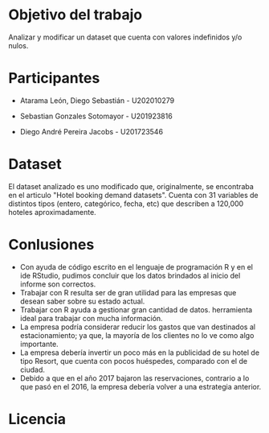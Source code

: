 # Objetivo del trabajo
Analizar y modificar un dataset que cuenta con valores indefinidos y/o nulos.

# Participantes


- Atarama León, Diego Sebastián - U202010279
 
- Sebastian Gonzales Sotomayor - U201923816

- Diego André Pereira Jacobs - U201723546 

# Dataset
El dataset analizado es uno modificado que, originalmente, se encontraba en el articulo "Hotel booking demand datasets". Cuenta con 31 variables de distintos tipos (entero, categórico, fecha, etc) que describen a 120,000 hoteles aproximadamente. 


# Conlusiones

- Con ayuda de código escrito en el lenguaje de programación R y en el ide RStudio, pudimos concluir que los datos brindados al inicio del informe son correctos.
- Trabajar con R resulta ser de gran utilidad para las empresas que desean saber sobre su estado actual.
- Trabajar con R ayuda a gestionar gran cantidad de datos. herramienta ideal para trabajar con mucha información.
- La empresa podría considerar reducir los gastos que van destinados al estacionamiento; ya que, la mayoría de los clientes no lo ve como algo importante.
- La empresa debería invertir un poco más en la publicidad de su hotel de tipo Resort, que cuenta con pocos huéspedes, comparado con el de ciudad.
- Debido a que en el año 2017 bajaron las reservaciones, contrario a lo que pasó en el 2016, la empresa debería volver a una estrategia anterior.

# Licencia 
